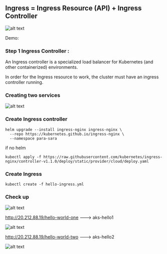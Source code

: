 ## Ingress = Ingress Resource (API) + Ingress Controller 

![alt text](https://github.com/parane/manulife-aks-training/raw/main/images/Ingress.JPG)

Demo:

### Step 1 Ingress Controller :

An Ingress controller is a specialized load balancer for Kubernetes (and other containerized)
environments.

In order for the Ingress resource to work, the cluster must have an ingress controller running.

### Creating two services 

![alt text](https://github.com/parane/manulife-aks-training/raw/main/images/ingress2.JPG)

### Create Ingress controller

    helm upgrade --install ingress-nginx ingress-nginx \
      --repo https://kubernetes.github.io/ingress-nginx \
      --namespace para-sara
    
if no helm 

    kubectl apply -f https://raw.githubusercontent.com/kubernetes/ingress-nginx/controller-v1.1.0/deploy/static/provider/cloud/deploy.yaml

    
### Create Ingress 

    kubectl create -f hello-ingress.yml

### Check up 

![alt text](https://github.com/parane/manulife-aks-training/raw/main/images/check_svc.JPG)

http://20.212.88.19/hello-world-one ---> aks-hello1

![alt text](https://github.com/parane/manulife-aks-training/raw/main/images/ingress_hello1.JPG)

http://20.212.88.19/hello-world-two ---> aks-hello2

![alt text](https://github.com/parane/manulife-aks-training/raw/main/images/ingress_hello2.JPG)